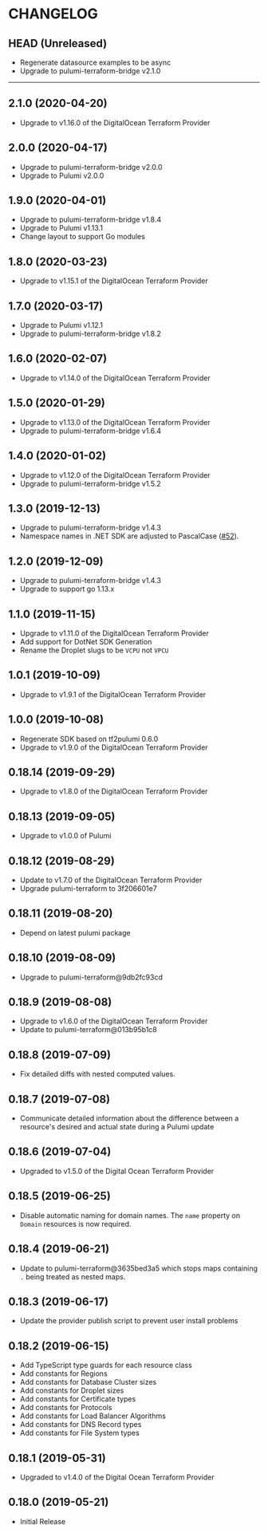 CHANGELOG
=========

## HEAD (Unreleased)
* Regenerate datasource examples to be async
* Upgrade to pulumi-terraform-bridge v2.1.0

---

## 2.1.0 (2020-04-20)
* Upgrade to v1.16.0 of the DigitalOcean Terraform Provider

## 2.0.0 (2020-04-17)
* Upgrade to pulumi-terraform-bridge v2.0.0
* Upgrade to Pulumi v2.0.0

## 1.9.0 (2020-04-01)
* Upgrade to pulumi-terraform-bridge v1.8.4
* Upgrade to Pulumi v1.13.1
* Change layout to support Go modules

## 1.8.0 (2020-03-23)
* Upgrade to v1.15.1 of the DigitalOcean Terraform Provider

## 1.7.0 (2020-03-17)
* Upgrade to Pulumi v1.12.1
* Upgrade to pulumi-terraform-bridge v1.8.2

## 1.6.0 (2020-02-07)
* Upgrade to v1.14.0 of the DigitalOcean Terraform Provider

## 1.5.0 (2020-01-29)
* Upgrade to v1.13.0 of the DigitalOcean Terraform Provider
* Upgrade to pulumi-terraform-bridge v1.6.4

## 1.4.0 (2020-01-02)
* Upgrade to v1.12.0 of the DigitalOcean Terraform Provider
* Upgrade to pulumi-terraform-bridge v1.5.2

## 1.3.0 (2019-12-13)
* Upgrade to pulumi-terraform-bridge v1.4.3
* Namespace names in .NET SDK are adjusted to PascalCase
([#52](https://github.com/pulumi/pulumi-digitalocean/pull/52)).

## 1.2.0 (2019-12-09)
* Upgrade to pulumi-terraform-bridge v1.4.3
* Upgrade to support go 1.13.x

## 1.1.0 (2019-11-15)
* Upgrade to v1.11.0 of the DigitalOcean Terraform Provider
* Add support for DotNet SDK Generation
* Rename the Droplet slugs to be `VCPU` not `VPCU`

## 1.0.1 (2019-10-09)
* Upgrade to v1.9.1 of the DigitalOcean Terraform Provider

## 1.0.0 (2019-10-08)
* Regenerate SDK based on tf2pulumi 0.6.0
* Upgrade to v1.9.0 of the DigitalOcean Terraform Provider

## 0.18.14 (2019-09-29)
* Upgrade to v1.8.0 of the DigitalOcean Terraform Provider

## 0.18.13 (2019-09-05)
* Upgrade to v1.0.0 of Pulumi

## 0.18.12 (2019-08-29)
* Update to v1.7.0 of the DigitalOcean Terraform Provider
* Upgrade pulumi-terraform to 3f206601e7

## 0.18.11 (2019-08-20)
* Depend on latest pulumi package

## 0.18.10 (2019-08-09)
* Upgrade to pulumi-terraform@9db2fc93cd

## 0.18.9 (2019-08-08)
* Upgrade to v1.6.0 of the DigitalOcean Terraform Provider
* Update to pulumi-terraform@013b95b1c8

## 0.18.8 (2019-07-09)
* Fix detailed diffs with nested computed values.

## 0.18.7 (2019-07-08)
* Communicate detailed information about the difference between a resource's desired and actual state during a Pulumi update

## 0.18.6 (2019-07-04)
* Upgraded to v1.5.0 of the Digital Ocean Terraform Provider

## 0.18.5 (2019-06-25)
* Disable automatic naming for domain names. The `name` property on `Domain` resources is now required.

## 0.18.4 (2019-06-21)
* Update to pulumi-terraform@3635bed3a5 which stops maps containing `.` being treated as nested maps.

## 0.18.3 (2019-06-17)
* Update the provider publish script to prevent user install problems

## 0.18.2 (2019-06-15)
* Add TypeScript type guards for each resource class
* Add constants for Regions
* Add constants for Database Cluster sizes
* Add constants for Droplet sizes
* Add constants for Certificate types
* Add constants for Protocols
* Add constants for Load Balancer Algorithms
* Add constants for DNS Record types
* Add constants for File System types

## 0.18.1 (2019-05-31)
* Upgraded to v1.4.0 of the Digital Ocean Terraform Provider

## 0.18.0 (2019-05-21)
* Initial Release
